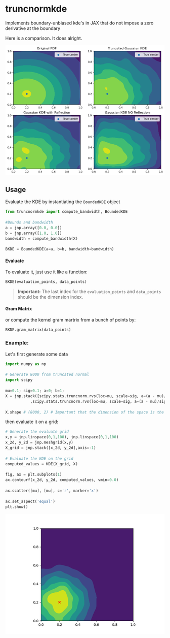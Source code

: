 # truncnormkde
 Implements boundary-unbiased kde's in JAX that do not impose a zero derivative at the boundary

 Here is a comparison. It does alright.

![comparison](docs/imgs/truncnormkde_comparison.png)

## Usage
Evaluate the KDE by instantiating the `BoundedKDE` object

```python
from truncnormkde import compute_bandwidth, BoundedKDE

#Bounds and bandwidth
a = jnp.array([0.0, 0.0])
b = jnp.array([1.0, 1.0])
bandwidth = compute_bandwidth(X)

BKDE = BoundedKDE(a=a, b=b, bandwidth=bandwidth)
```

#### Evaluate
To evaluate it, just use it like a function:
```python
BKDE(evaluation_points, data_points)
```
> __Important:__ The last index for the `evaluation_points` and  `data_points` should be the dimension index. 

#### Gram Matrix
or compute the kernel gram martrix from a bunch of points by:
```python
BKDE.gram_matrix(data_points)
```

### Example:

Let's first generate some data
```python
import numpy as np

# Generate 8000 from truncated normal
import scipy

mu=0.1; sig=0.1; a=0; b=1;
X = jnp.stack([scipy.stats.truncnorm.rvs(loc=mu, scale=sig, a=(a - mu)/sig, b=(b-mu)/sig, size=800)
           ,scipy.stats.truncnorm.rvs(loc=mu, scale=sig, a=(a - mu)/sig, b=(b-mu)/sig, size=800)]).T

X.shape # (8000, 2) # Important that the dimension of the space is the last index
```

then evaluate it on a grid:

```python
# Generate the evaluate grid
x,y = jnp.linspace(0,1,100), jnp.linspace(0,1,100)
x_2d, y_2d = jnp.meshgrid(x,y)
X_grid = jnp.stack([x_2d, y_2d],axis=-1)

# Evaluate the KDE on the grid
computed_values = KDE(X_grid, X)

fig, ax = plt.subplots(1)
ax.contourf(x_2d, y_2d, computed_values, vmin=0.0)

ax.scatter([mu], [mu], c='r', marker='x')

ax.set_aspect('equal')
plt.show()
```
![test](tests/mu0p2-sig0p2-test.png)
